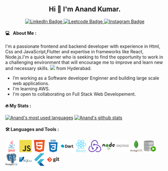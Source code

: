 <div id="header" align="center">
  <h2> Hi 👋 I'm Anand Kumar.</h2>
  <div id="badges">
    <a href="https://www.linkedin.com/in/anand-kumar96/">
      <img src="https://img.shields.io/badge/LinkedIn-blue?style=for-the-badge&logo=linkedin&logoColor=white" alt="LinkedIn Badge"/>
    </a>
    <a href="https://leetcode.com/u/anand-kumar96/">
      <img src="https://img.shields.io/badge/Leetcode-blue?style=for-the-badge&logo=leetcode&logoColor=white" alt="Leetcode Badge"/>
    </a>
    <a href="https://www.instagram.com/re_born_01/">
      <img src="https://img.shields.io/badge/Instagram-blue?style=for-the-badge&logo=instagram&logoColor=white" alt="Instagram Badge"/>
    </a>
  </div>
</div>

#### 💻 &nbsp; About Me :
I'm a passionate frontend and backend developer with experience in Html, Css and JavaScript,Flutter and expertise in frameworks like React, Node.js.I'm a quick learner who is seeking to find the opportunity to work in a challenging environment that will encourage me to improve and learn new and necessary skills. <img src="https://media.giphy.com/media/WUlplcMpOCEmTGBtBW/giphy.gif" width="30"> from Hyderabad.
- I’m working as a Software developer Enginner and building large scale web applications.
- I'm learning AWS.
- I'm open to collaborating on Full Stack Web Developement.

#### :fire: My Stats :

<a href="https://github.com/anand-kumar96"><img align="center" src="https://github-readme-stats.vercel.app/api/top-langs/?username=anand-kumar96&theme=light&count_private=true&layout=compact" width="205" height="120" alt="Anand's most used languages"/></a>
<a href="https://github.com/anand-kumar96"><img align="center" src="https://github-readme-stats.vercel.app/api?username=anand-kumar96&show_icons=true&theme=light" width="350" height="120" alt="Anand's github stats"/></a>

#### :hammer_and_wrench: Languages and Tools :
<div>
 <a href="https://www.oracle.com/java/" target="_blank" rel="noreferrer">
   <img src="https://github.com/devicons/devicon/blob/master/icons/java/java-original-wordmark.svg" alt="Java" width="40" height="40"/></a>

 <a href="https://developer.mozilla.org/en-US/docs/Web/JavaScript" target="_blank" rel="noreferrer">
    <img src="https://github.com/devicons/devicon/blob/master/icons/javascript/javascript-original.svg" alt="JavaScript" width="40" height="40"/></a>
 <a href="https://developer.mozilla.org/en-US/docs/Glossary/HTML5">
   <img src="https://github.com/devicons/devicon/blob/master/icons/html5/html5-original.svg" alt="HTML" width="40" height="40"/></a>

 <a href="https://www.w3.org/TR/CSS/#css">
   <img src="https://github.com/devicons/devicon/blob/master/icons/css3/css3-plain-wordmark.svg" alt="CSS" width="40" height="40"/></a>
 
 <a href="https://dart.dev/">
   <img src="https://github.com/devicons/devicon/blob/master/icons/dart/dart-original-wordmark.svg" alt="Dart" width="40" height="40"/></a>

 <a href="https://reactjs.org/">
   <img src="https://github.com/devicons/devicon/blob/master/icons/react/react-original-wordmark.svg" alt="React" width="40" height="40"/></a>
   
 <a href="https://redux.js.org/">
   <img src="https://github.com/devicons/devicon/blob/master/icons/redux/redux-original.svg" alt="Redux " width="40" height="40"/></a>

 <a href="https://nodejs.org/en/">
   <img src="https://github.com/devicons/devicon/blob/master/icons/nodejs/nodejs-original-wordmark.svg" alt="NodeJS" width="40" height="40"/></a>

 <a href="https://expressjs.com/">
   <img src="https://github.com/devicons/devicon/blob/master/icons/express/express-original-wordmark.svg" alt="=Express" width="40" height="40"/></a>
 
 <a href="https://www.mongodb.com/">
   <img src="https://github.com/devicons/devicon/blob/master/icons/mongodb/mongodb-original-wordmark.svg" alt="MongoDb" width="40" height="40"/></a>
  
 <a href="https://www.oracle.com/in/database/sqldeveloper/">
   <img src="https://github.com/devicons/devicon/blob/master/icons/sqldeveloper/sqldeveloper-original.svg" alt="Sql" width="40" height="40"/></a>
 
 <a href="https://www.postgresql.org/">
   <img src="https://github.com/devicons/devicon/blob/master/icons/postgresql/postgresql-original-wordmark.svg" alt="postgresql" width="40" height="40"/></a>
 
 <a href="https://www.sqlite.org/">
   <img src="https://github.com/devicons/devicon/blob/master/icons/sqlite/sqlite-original-wordmark.svg" alt="Sqlite" width="40" height="40"/></a>
 
 <a href="https://flutter.dev/">
   <img src="https://github.com/devicons/devicon/blob/master/icons/flutter/flutter-original.svg" alt="Flutter" width="40" height="40"/></a>

 <a href="https://git-scm.com/">
   <img src="https://github.com/devicons/devicon/blob/master/icons/git/git-original-wordmark.svg" alt="Git" width="40" height="40"/></a>
</div>


